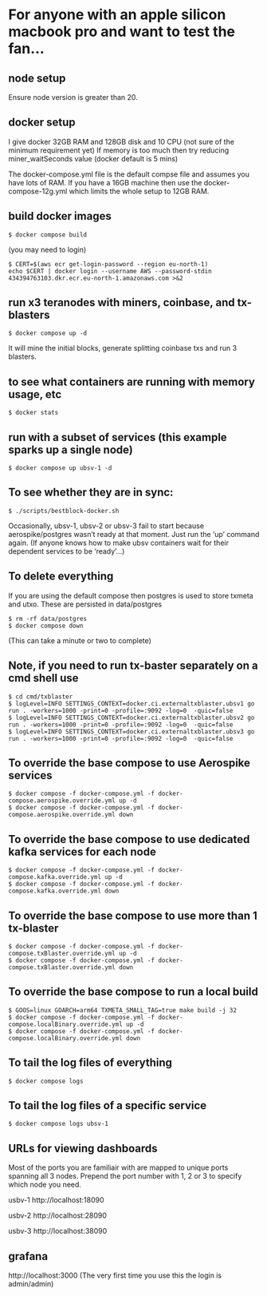 # For anyone with an apple silicon macbook pro and want to test the fan…

## node setup
Ensure node version is greater than 20.

## docker setup

I give docker 32GB RAM and 128GB disk and 10 CPU (not sure of the minimum requirement yet)
If memory is too much then try reducing miner_waitSeconds value (docker default is 5 mins)

The docker-compose.yml file is the default compse file and assumes you have lots of RAM. If you have a 16GB machine then use the docker-compose-12g.yml which limits the whole setup to 12GB RAM.

## build docker images
```
$ docker compose build
```

(you may need to login)

```
$ CERT=$(aws ecr get-login-password --region eu-north-1)
echo $CERT | docker login --username AWS --password-stdin 434394763103.dkr.ecr.eu-north-1.amazonaws.com >&2
```

## run x3 teranodes with miners, coinbase, and tx-blasters
```
$ docker compose up -d
```
It will mine the initial blocks, generate splitting coinbase txs and run 3 blasters.


## to see what containers are running with memory usage, etc
```
$ docker stats
```

## run with a subset of services (this example sparks up a single node)
```
$ docker compose up ubsv-1 -d
```


## To see whether they are in sync:

```
$ ./scripts/bestblock-docker.sh
```

Occasionally, ubsv-1, ubsv-2 or ubsv-3 fail to start because aerospike/postgres wasn’t ready at that moment. Just run the ‘up’ command again. (If anyone knows how to make ubsv containers wait for their dependent services to be ‘ready’…)

## To delete everything
If you are using the default compose then postgres is used to store txmeta and utxo. These are persisted in data/postgres
```
$ rm -rf data/postgres
$ docker compose down
```

(This can take a minute or two to complete)

## Note, if you need to run tx-baster separately on a cmd shell use
```
$ cd cmd/txblaster
$ logLevel=INFO SETTINGS_CONTEXT=docker.ci.externaltxblaster.ubsv1 go run . -workers=1000 -print=0 -profile=:9092 -log=0  -quic=false
$ logLevel=INFO SETTINGS_CONTEXT=docker.ci.externaltxblaster.ubsv2 go run . -workers=1000 -print=0 -profile=:9092 -log=0  -quic=false
$ logLevel=INFO SETTINGS_CONTEXT=docker.ci.externaltxblaster.ubsv3 go run . -workers=1000 -print=0 -profile=:9092 -log=0  -quic=false
```

## To override the base compose to use Aerospike services
```
$ docker compose -f docker-compose.yml -f docker-compose.aerospike.override.yml up -d
$ docker compose -f docker-compose.yml -f docker-compose.aerospike.override.yml down
```

## To override the base compose to use dedicated kafka services for each node
```
$ docker compose -f docker-compose.yml -f docker-compose.kafka.override.yml up -d
$ docker compose -f docker-compose.yml -f docker-compose.kafka.override.yml down
```

## To override the base compose to use more than 1 tx-blaster
```
$ docker compose -f docker-compose.yml -f docker-compose.txBlaster.override.yml up -d
$ docker compose -f docker-compose.yml -f docker-compose.txBlaster.override.yml down
```

## To override the base compose to run a local build
```
$ GOOS=linux GOARCH=arm64 TXMETA_SMALL_TAG=true make build -j 32
$ docker compose -f docker-compose.yml -f docker-compose.localBinary.override.yml up -d
$ docker compose -f docker-compose.yml -f docker-compose.localBinary.override.yml down
```

## To tail the log files of everything
```
$ docker compose logs
```

## To tail the log files of a specific service
```
$ docker compose logs ubsv-1
```

## URLs for viewing dashboards

Most of the ports you are familiair with are mapped to unique ports spanning all 3 nodes.
Prepend the port number with 1, 2 or 3 to specify which node you need.

usbv-1 http://localhost:18090

usbv-2 http://localhost:28090

usbv-3 http://localhost:38090

## grafana

http://localhost:3000
(The very first time you use this the login is admin/admin)
